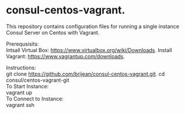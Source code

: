 # consul-centos-vagrant. 

This repository contains configuration files for running a single instance Consul Server on Centos with Vagrant. 

Prerequsisits:  <br />
Intsall Virtual Box: https://www.virtualbox.org/wiki/Downloads. 
Install Vagrant: https://www.vagrantup.com/downloads.  

Instructions:  
git clone https://github.com/brijean/consul-centos-vagrant.git. 
cd consul/centos-vagrant-git <br />
To Start Instance: <br />
vagrant up <br />
To Connect to Instance:<br />
vagrant ssh <br />
